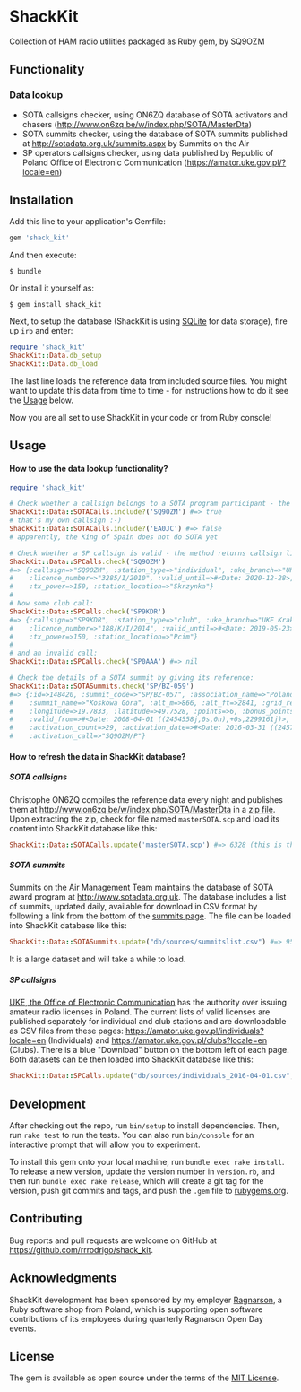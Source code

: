 # ShackKit

Collection of HAM radio utilities packaged as Ruby gem, by SQ9OZM

## Functionality
### Data lookup
 * SOTA callsigns checker, using ON6ZQ database of SOTA activators and chasers (http://www.on6zq.be/w/index.php/SOTA/MasterDta)
 * SOTA summits checker, using the database of SOTA summits published at http://sotadata.org.uk/summits.aspx by Summits on the Air
 * SP operators callsigns checker, using data published by Republic of Poland Office of Electronic Communication (https://amator.uke.gov.pl/?locale=en)

## Installation

Add this line to your application's Gemfile:

```ruby
gem 'shack_kit'
```

And then execute:

    $ bundle

Or install it yourself as:

    $ gem install shack_kit

Next, to setup the database (ShackKit is using [SQLite](https://www.sqlite.org) for data storage), fire up `irb` and enter:

```ruby
require 'shack_kit'
ShackKit::Data.db_setup
ShackKit::Data.db_load
```

The last line loads the reference data from included source files. You might want to update this data from time to time - for instructions how to do it see the [Usage](#usage) below.

Now you are all set to use ShackKit in your code or from Ruby console!

## Usage

#### How to use the data lookup functionality?

```ruby
require 'shack_kit'

# Check whether a callsign belongs to a SOTA program participant - the method returns true or false:
ShackKit::Data::SOTACalls.include?('SQ9OZM') #=> true
# that's my own callsign :-)
ShackKit::Data::SOTACalls.include?('EA0JC') #=> false
# apparently, the King of Spain does not do SOTA yet

# Check whether a SP callsign is valid - the method returns callsign licence info or nil (for invalid calls)
ShackKit::Data::SPCalls.check('SQ9OZM')
#=> {:callsign=>"SQ9OZM", :station_type=>"individual", :uke_branch=>"UKE Kraków",
#    :licence_number=>"3285/I/2010", :valid_until=>#<Date: 2020-12-28>, :licence_category=>"1",
#    :tx_power=>150, :station_location=>"Skrzynka"}
#
# Now some club call:
ShackKit::Data::SPCalls.check('SP9KDR')
#=> {:callsign=>"SP9KDR", :station_type=>"club", :uke_branch=>"UKE Kraków",
#    :licence_number=>"188/K/I/2014", :valid_until=>#<Date: 2019-05-23>, :licence_category=>"1",
#    :tx_power=>150, :station_location=>"Pcim"}
#
# and an invalid call:
ShackKit::Data::SPCalls.check('SP0AAA') #=> nil

# Check the details of a SOTA summit by giving its reference:
ShackKit::Data::SOTASummits.check('SP/BZ-059')
#=> {:id=>148420, :summit_code=>"SP/BZ-057", :association_name=>"Poland", :region_name=>"Beskidy Zachodnie",
#    :summit_name=>"Koskowa Góra", :alt_m=>866, :alt_ft=>2841, :grid_ref1=>"19.7833", :grid_ref2=>"49.7528",
#    :longitude=>19.7833, :latitude=>49.7528, :points=>6, :bonus_points=>0,
#    :valid_from=>#<Date: 2008-04-01 ((2454558j,0s,0n),+0s,2299161j)>, :valid_to=>#<Date: 2099-12-31 ((2488069j,0s,0n),+0s,2299161j)>,
#    :activation_count=>29, :activation_date=>#<Date: 2016-03-31 ((2457479j,0s,0n),+0s,2299161j)>,
#    :activation_call=>"SQ9OZM/P"}

```

#### How to refresh the data in ShackKit database?

##### SOTA callsigns
Christophe ON6ZQ compiles the reference data every night and publishes them at http://www.on6zq.be/w/index.php/SOTA/MasterDta in a [zip file](http://www.on6zq.be/p/SOTA/SOTAdata/masterSOTA.zip). Upon extracting the zip, check for file named `masterSOTA.scp` and load its content into ShackKit database like this:

```ruby
ShackKit::Data::SOTACalls.update('masterSOTA.scp') #=> 6328 (this is the count of loaded callsigns)
```

##### SOTA summits
Summits on the Air Management Team maintains the database of SOTA award program at http://www.sotadata.org.uk. The database includes a list of summits,
updated daily, available for download in CSV format by following a link from the bottom of the [summits page](http://www.sotadata.org.uk/summits.aspx).
The file can be loaded into ShackKit database like this:
```ruby
ShackKit::Data::SOTASummits.update("db/sources/summitslist.csv") #=> 95618 (this is the count of loaded summits)
```
It is a large dataset and will take a while to load.

##### SP callsigns
[UKE, the Office of Electronic Communication](https://en.uke.gov.pl) has the authority over issuing amateur radio licenses in Poland. The current lists of valid licenses are published separately for individual and club stations and are downloadable as CSV files from these pages: https://amator.uke.gov.pl/individuals?locale=en (Individuals) and https://amator.uke.gov.pl/clubs?locale=en (Clubs). There is a blue "Download" button on the bottom left of each page. Both datasets can be then loaded into ShackKit database like this:

```ruby
ShackKit::Data::SPCalls.update("db/sources/individuals_2016-04-01.csv", "db/sources/clubs_2016-04-01.csv") #=> 13321 (number of loaded calls)
```

## Development

After checking out the repo, run `bin/setup` to install dependencies. Then, run `rake test` to run the tests. You can also run `bin/console` for an interactive prompt that will allow you to experiment.

To install this gem onto your local machine, run `bundle exec rake install`. To release a new version, update the version number in `version.rb`, and then run `bundle exec rake release`, which will create a git tag for the version, push git commits and tags, and push the `.gem` file to [rubygems.org](https://rubygems.org).

## Contributing

Bug reports and pull requests are welcome on GitHub at https://github.com/rrrodrigo/shack_kit.

## Acknowledgments

ShackKit development has been sponsored by my employer [Ragnarson](http://www.ragnarson.com), a Ruby software shop from Poland, which is supporting open software contributions of its employees during quarterly Ragnarson Open Day events.

## License

The gem is available as open source under the terms of the [MIT License](http://opensource.org/licenses/MIT).


